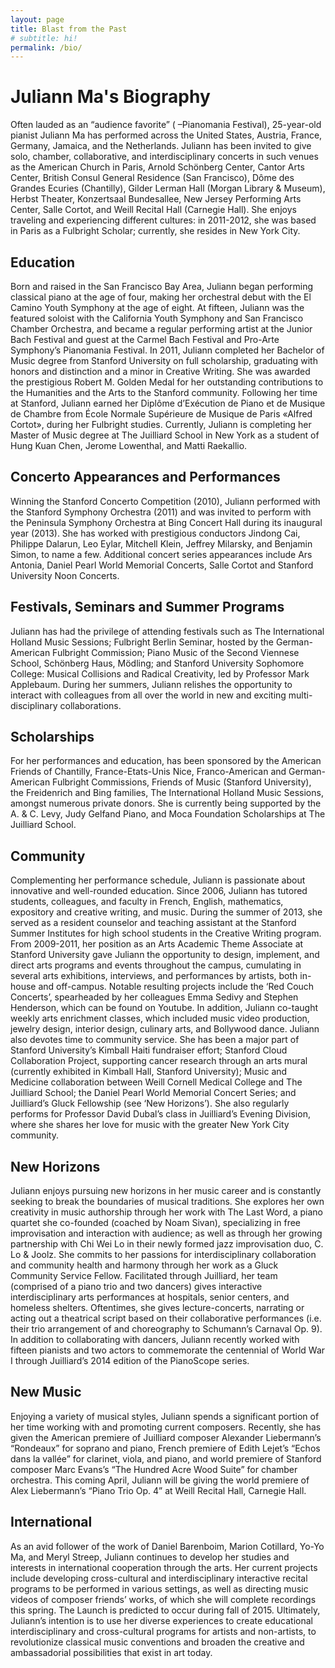 ```yaml
---
layout: page
title: Blast from the Past
# subtitle: hi!
permalink: /bio/
---
```


Juliann Ma's Biography
======================

Often lauded as an “audience favorite” ( –Pianomania Festival), 25-year-old pianist Juliann Ma has performed across the United States, Austria, France, Germany, Jamaica, and the Netherlands. Juliann has been invited to give solo, chamber, collaborative, and interdisciplinary concerts in such venues as the American Church in Paris, Arnold Schönberg Center, Cantor Arts Center, British Consul General Residence (San Francisco), Dôme des Grandes Ecuries (Chantilly), Gilder Lerman Hall (Morgan Library & Museum), Herbst Theater, Konzertsaal Bundesallee, New Jersey Performing Arts Center, Salle Cortot, and Weill Recital Hall (Carnegie Hall). She enjoys traveling and experiencing different cultures: in 2011-2012, she was based in Paris as a Fulbright Scholar; currently, she resides in New York City.


Education
---------

Born and raised in the San Francisco Bay Area, Juliann began performing classical piano at the age of four, making her orchestral debut with the El Camino Youth Symphony at the age of eight. At fifteen, Juliann was the featured soloist with the California Youth Symphony and San Francisco Chamber Orchestra, and became a regular performing artist at the Junior Bach Festival and guest at the Carmel Bach Festival and Pro-Arte Symphony’s Pianomania Festival. In 2011, Juliann completed her Bachelor of Music degree from Stanford University on full scholarship, graduating with honors and distinction and a minor in Creative Writing. She was awarded the prestigious Robert M. Golden Medal for her outstanding contributions to the Humanities and the Arts to the Stanford community. Following her time at Stanford, Juliann earned her Diplôme d’Exécution de Piano et de Musique de Chambre from École Normale Supérieure de Musique de Paris «Alfred Cortot», during her Fulbright studies. Currently, Juliann is completing her Master of Music degree at The Juilliard School in New York as a student of Hung Kuan Chen, Jerome Lowenthal, and Matti Raekallio.


Concerto Appearances and Performances
-------------------------------------
Winning the Stanford Concerto Competition (2010), Juliann performed with the Stanford Symphony Orchestra (2011) and was invited to perform with the Peninsula Symphony Orchestra at Bing Concert Hall during its inaugural year (2013). She has worked with prestigious conductors Jindong Cai, Philippe Dalarun, Leo Eylar, Mitchell Klein, Jeffrey Milarsky, and Benjamin Simon, to name a few. Additional concert series appearances include Ars Antonia, Daniel Pearl World Memorial Concerts, Salle Cortot and Stanford University Noon Concerts.


Festivals, Seminars and Summer Programs
---------------------------------------
Juliann has had the privilege of attending festivals such as The International Holland Music Sessions; Fulbright Berlin Seminar, hosted by the German-American Fulbright Commission; Piano Music of the Second Viennese School, Schönberg Haus, Mödling; and Stanford University Sophomore College: Musical Collisions and Radical Creativity, led by Professor Mark Applebaum. During her summers, Juliann relishes the opportunity to interact with colleagues from all over the world in new and exciting multi-disciplinary collaborations.


Scholarships
------------
For her performances and education, has been sponsored by the American Friends of Chantilly, France-Etats-Unis Nice, Franco-American and German-American Fulbright Commissions, Friends of Music (Stanford University), the Freidenrich and Bing families, The International Holland Music Sessions, amongst numerous private donors. She is currently being supported by the A. & C. Levy, Judy Gelfand Piano, and Moca Foundation Scholarships at The Juilliard School.


Community
---------
Complementing her performance schedule, Juliann is passionate about innovative and well-rounded education. Since 2006, Juliann has tutored students, colleagues, and faculty in French, English, mathematics, expository and creative writing, and music. During the summer of 2013, she served as a resident counselor and teaching assistant at the Stanford Summer Institutes for high school students in the Creative Writing program. From 2009-2011, her position as an Arts Academic Theme Associate at Stanford University gave Juliann the opportunity to design, implement, and direct arts programs and events throughout the campus, cumulating in several arts exhibitions, interviews, and performances by artists, both in-house and off-campus. Notable resulting projects include the ‘Red Couch Concerts’, spearheaded by her colleagues Emma Sedivy and Stephen Henderson, which can be found on Youtube. In addition, Juliann co-taught weekly arts enrichment classes, which included music video production, jewelry design, interior design, culinary arts, and Bollywood dance.
Juliann also devotes time to community service. She has been a major part of Stanford University’s Kimball Haiti fundraiser effort; Stanford Cloud Collaboration Project, supporting cancer research through an arts mural (currently exhibited in Kimball Hall, Stanford University); Music and Medicine collaboration between Weill Cornell Medical College and The Juilliard School; the Daniel Pearl World Memorial Concert Series; and Juilliard’s Gluck Fellowship (see ‘New Horizons’). She also regularly performs for Professor David Dubal’s class in Juilliard’s Evening Division, where she shares her love for music with the greater New York City community.


New Horizons
------------
Juliann enjoys pursuing new horizons in her music career and is constantly seeking to break the boundaries of musical traditions. She explores her own creativity in music authorship through her work with The Last Word, a piano quartet she co-founded (coached by Noam Sivan), specializing in free improvisation and interaction with audience; as well as through her growing partnership with Chi Wei Lo in their newly formed jazz improvisation duo, C. Lo & Joolz.
She commits to her passions for interdisciplinary collaboration and community health and harmony through her work as a Gluck Community Service Fellow. Facilitated through Juilliard, her team (comprised of a piano trio and two dancers) gives interactive interdisciplinary arts performances at hospitals, senior centers, and homeless shelters. Oftentimes, she gives lecture-concerts, narrating or acting out a theatrical script based on their collaborative performances (i.e. their trio arrangement of and choreography to Schumann’s Carnaval Op. 9). In addition to collaborating with dancers, Juliann recently worked with fifteen pianists and two actors to commemorate the centennial of World War I through Juilliard’s 2014 edition of the PianoScope series.


New Music
---------
Enjoying a variety of musical styles, Juliann spends a significant portion of her time working with and promoting current composers. Recently, she has given the American premiere of Juilliard composer Alexander Liebermann’s “Rondeaux” for soprano and piano, French premiere of Edith Lejet’s “Echos dans la vallée” for clarinet, viola, and piano, and world premiere of Stanford composer Marc Evans’s “The Hundred Acre Wood Suite” for chamber orchestra. This coming April, Juliann will be giving the world premiere of Alex Liebermann’s “Piano Trio Op. 4” at Weill Recital Hall, Carnegie Hall.


International
-------------
As an avid follower of the work of Daniel Barenboim, Marion Cotillard, Yo-Yo Ma, and Meryl Streep, Juliann continues to develop her studies and interests in international cooperation through the arts. Her current projects include developing cross-cultural and interdisciplinary interactive recital programs to be performed in various settings, as well as directing music videos of composer friends’ works, of which she will complete recordings this spring. The Launch is predicted to occur during fall of 2015.
Ultimately, Juliann’s intention is to use her diverse experiences to create educational interdisciplinary and cross-cultural programs for artists and non-artists, to revolutionize classical music conventions and broaden the creative and ambassadorial possibilities that exist in art today.
